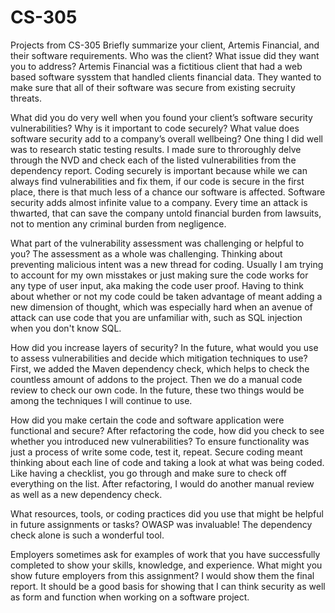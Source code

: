 # CS-305
Projects from CS-305
Briefly summarize your client, Artemis Financial, and their software requirements. Who was the client? What issue did they want you to address?
  Artemis Financial was a fictitious client that had a web based software sysstem that handled clients financial data.  They wanted to make sure that all of their software was secure from existing secruity threats.
  
What did you do very well when you found your client’s software security vulnerabilities? Why is it important to code securely? What value does software security add to a company’s overall wellbeing?
  One thing I did well was to research static testing results.  I made sure to throroughly delve through the NVD and check each of the listed vulnerabilities from the dependency report.
  Coding securely is important because while we can always find vulnerabilities and fix them, if our code is secure in the first place, there is that much less of a chance our software is affected.
  Software security adds almost infinite value to a company.  Every time an attack is thwarted, that can save the company untold financial burden from lawsuits, not to mention any criminal burden from negligence.
  
What part of the vulnerability assessment was challenging or helpful to you?
  The assessment as a whole was challenging.  Thinking about preventing malicious intent was a new thread for coding.  Usually I am trying to account for my own misstakes or just making sure the code works for any type of user input, aka making the code user proof.
  Having to think about whether or not my code could be taken advantage of meant adding a new dimension of thought, which was especially hard when an avenue of attack can use code that you are unfamiliar with, such as SQL injection when you don't know SQL.
  
How did you increase layers of security? In the future, what would you use to assess vulnerabilities and decide which mitigation techniques to use?
  First, we added the Maven dependency check, which helps to check the countless amount of addons to the project.  Then we do a manual code review to check our own code.  In the future, these two things would be among the techniques I will continue to use.
  
How did you make certain the code and software application were functional and secure? After refactoring the code, how did you check to see whether you introduced new vulnerabilities?
  To ensure functionality was just a process of write some code, test it, repeat.  Secure coding meant thinking about each line of code and taking a look at what was being coded.  Like having a checklist, you go through and make sure to check off everything on the list.  After refactoring, I would do another manual review as well as a new dependency check.
  
What resources, tools, or coding practices did you use that might be helpful in future assignments or tasks?
  OWASP was invaluable!  The dependency check alone is such a wonderful tool.
  
Employers sometimes ask for examples of work that you have successfully completed to show your skills, knowledge, and experience. What might you show future employers from this assignment?
  I would show them the final report.  It should be a good basis for showing that I can think security as well as form and function when working on a software project.
